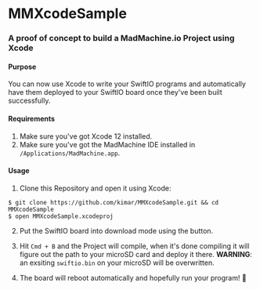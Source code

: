 # MMXcodeSample

### A proof of concept to build a MadMachine.io Project using Xcode

#### Purpose

You can now use Xcode to write your SwiftIO programs and automatically have them deployed to your SwiftIO board once they've been built successfully.

#### Requirements

1. Make sure you've got Xcode 12 installed.
2. Make sure you've got the MadMachine IDE installed in `/Applications/MadMachine.app`.

#### Usage

1. Clone this Repository and open it using Xcode:

```
$ git clone https://github.com/kimar/MMXcodeSample.git && cd MMXcodeSample
$ open MMXcodeSample.xcodeproj
```

2. Put the SwiftIO board into download mode using the button.

3. Hit `Cmd + B` and the Project will compile, when it's done compiling it will figure out the path to your microSD card and deploy it there. **WARNING**: an exsiting `swiftio.bin` on your microSD will be overwritten.

4. The board will reboot automatically and hopefully run your program! 🎉 

